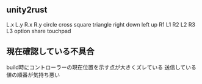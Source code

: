 ## unity2rust
L.x L.y R.x R.y circle cross square triangle right down left up R1 L1 R2 L2 R3 L3 option share touchpad

## 現在確認している不具合
build時にコントローラーの現在位置を示す点が大きくズレている
送信している値の順番が気持ち悪い
